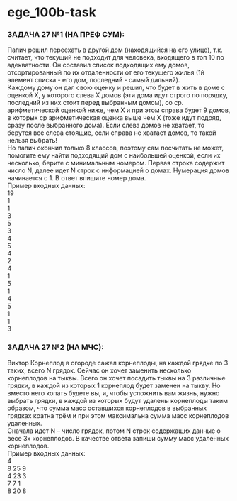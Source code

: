 # ege_100b-task
### ЗАДАЧА 27 №1 (НА ПРЕФ СУМ):
Папич решил переехать в другой дом (находящийся на его улице), т.к. считает, что текущий не подходит для человека, входящего в топ 10 по адекватности. Он составил список подходящих ему домов, отсортированный по их отдаленности от его текущего жилья (1й элемент списка - его дом, последний - самый дальний).\
Каждому дому он дал свою оценку и решил, что будет в жить в доме с оценкой Х, у которого слева Х домов (эти дома идут строго по порядку, последний из них стоит перед выбранным домом), со ср. арифметической оценкой ниже, чем Х и при этом справа будет 9 домов, в которых ср арифметическая оценка выше чем Х (тоже идут подряд, сразу после выбранного дома). Если слева домов не хватает, то берутся все слева стоящие, если справа не хватает домов, то такой нельзя выбрать!\
     Но папич окончил только 8 классов, поэтому сам посчитать не может, помогите ему найти подходящий дом с наибольшей оценкой, если их несколько, берите с минимальным номером. Первая строка содержит число N, далее идет N строк с информацией о домах. Нумерация домов начинается с 1. В ответ впишите номер дома.\
Пример входных данных:\
19\
1\
1\
3\
5\
3\
4\
5\
4\
2\
4\
1\
5\
1\
4\
5\
1\
1\
3


### ЗАДАЧА 27 №2 (НА МЧС):
Виктор Корнеплод в огороде сажал корнеплоды, на каждой грядке по 3 таких, всего N грядок. Сейчас он хочет заменить несколько корнеплодов на тыквы. Всего он хочет посадить тыквы на 3 различные грядки, в каждой из которых 1 корнеплод будет заменен на тыкву. Но вместо него копать будете вы, и, чтобы усложнить вам жизнь, нужно выбрать грядки, в каждой из которых будут удалены корнеплоды таким образом, что сумма масс оставшихся корнеплодов в выбранных грядках кратна трём и при этом максимальна сумма масс корнеплодов удаленных.\
	Сначала идет N – число грядок, потом N строк содержащих данные о весе 3х корнеплодов. В качестве ответа запиши сумму масс удаленных корнеплодов.\
Пример входных данных:\
4\
8 25 9\
4 23 3\
7 7 1\
8 20 8



